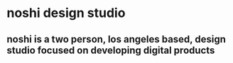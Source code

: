 # noshi design studio

## noshi is a two person, los angeles based, design studio focused on developing digital products
